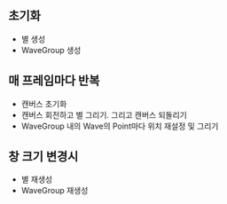 ## 초기화
- 별 생성
- WaveGroup 생성

## 매 프레임마다 반복
- 캔버스 초기화
- 캔버스 회전하고 별 그리기. 그리고 캔버스 되돌리기
- WaveGroup 내의 Wave의 Point마다 위치 재설정 및 그리기

## 창 크기 변경시
- 별 재생성
- WaveGroup 재생성
